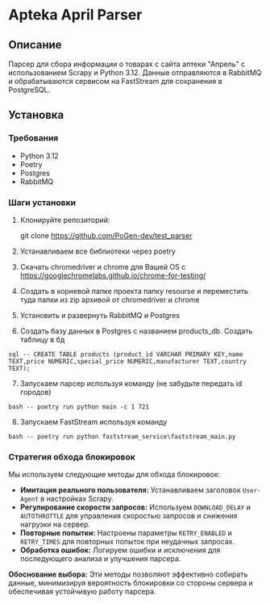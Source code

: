 # Apteka April Parser

## Описание

Парсер для сбора информации о товарах с сайта аптеки "Апрель" с использованием Scrapy и Python 3.12. Данные отправляются в RabbitMQ и обрабатываются сервисом на FastStream для сохранения в PostgreSQL.

## Установка

### Требования

- Python 3.12
- Poetry
- Postgres
- RabbitMQ

### Шаги установки

1. Клонируйте репозиторий:

   git clone https://github.com/PoGen-dev/test_parser

2. Устанавливаем все библиотеки через poetry

3. Скачать chromedriver и chrome для Вашей OS с https://googlechromelabs.github.io/chrome-for-testing/

4. Создать в корневой папке проекта папку resourse и переместить туда папки из zip архивой от chromedriver и chrome

5. Установить и развернуть RabbitMQ и Postgres

6. Создать базу данных в Postgres с названием products_db. Создать таблицу в бд


```sql -- CREATE TABLE products (product_id VARCHAR PRIMARY KEY,name TEXT,price NUMERIC,special_price NUMERIC,manufacturer TEXT,country TEXT);```

7. Запускаем парсер используя команду (не забудьте передать id городов)

```bash -- poetry run python main -c 1 721```

8. Запускаем FastStream используя команду

```bash -- poetry run python faststream_service\faststream_main.py```

### Стратегия обхода блокировок

Мы используем следующие методы для обхода блокировок:

- **Имитация реального пользователя:** Устанавливаем заголовок `User-Agent` в настройках Scrapy.
- **Регулирование скорости запросов:** Используем `DOWNLOAD_DELAY` и `AUTOTHROTTLE` для управления скоростью запросов и снижения нагрузки на сервер.
- **Повторные попытки:** Настроены параметры `RETRY_ENABLED` и `RETRY_TIMES` для повторных попыток при неудачных запросах.
- **Обработка ошибок:** Логируем ошибки и исключения для последующего анализа и улучшения парсера.

**Обоснование выбора:** Эти методы позволяют эффективно собирать данные, минимизируя вероятность блокировки со стороны сервера и обеспечивая устойчивую работу парсера.
